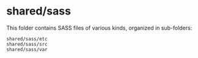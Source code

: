 # shared/sass

This folder contains SASS files of various kinds, organized in sub-folders:

    shared/sass/etc
    shared/sass/src
    shared/sass/var
